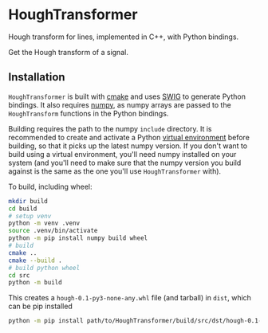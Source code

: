 # HoughTransformer

Hough transform for lines, implemented in C++, with Python bindings.

Get the Hough transform of a signal.

## Installation

`HoughTransformer` is built with [cmake](https://cmake.org/) and uses 
[SWIG](https://www.swig.org/) to generate Python bindings. 
It also requires [numpy](https://numpy.org/), as numpy arrays are passed to the 
`HoughTransform` functions in the Python bindings.

Building requires the path to the numpy `include` directory. It is recommended to create
and activate a Python [virtual environment](https://docs.python.org/3/tutorial/venv.html)
before building, so that it picks up the latest numpy version. If you don't want to build
using a virtual environment, you'll need numpy installed on your system (and you'll need
to make sure that the numpy version you build against is the same as the one you'll use
`HoughTransformer` with).

To build, including wheel:
```bash
mkdir build
cd build
# setup venv
python -m venv .venv
source .venv/bin/activate
python -m pip install numpy build wheel
# build
cmake ..
cmake --build .
# build python wheel
cd src
python -m build
```

This creates a `hough-0.1-py3-none-any.whl` file (and tarball) in `dist`, which can be
pip installed
```bash
python -m pip install path/to/HoughTransformer/build/src/dst/hough-0.1-py3-none-any.whl
```

